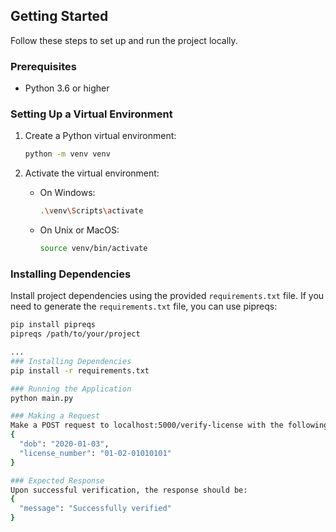 
## Getting Started

Follow these steps to set up and run the project locally.

### Prerequisites

- Python 3.6 or higher

### Setting Up a Virtual Environment

1. Create a Python virtual environment:

    ```bash
    python -m venv venv
    ```

2. Activate the virtual environment:

    - On Windows:

        ```bash
        .\venv\Scripts\activate
        ```

    - On Unix or MacOS:

        ```bash
        source venv/bin/activate
        ```

### Installing Dependencies

Install project dependencies using the provided `requirements.txt` file. If you need to generate the `requirements.txt` file, you can use pipreqs:

```bash
pip install pipreqs
pipreqs /path/to/your/project

...
### Installing Dependencies
pip install -r requirements.txt

### Running the Application
python main.py

### Making a Request
Make a POST request to localhost:5000/verify-license with the following request body:
{
  "dob": "2020-01-03",
  "license_number": "01-02-01010101"
}

### Expected Response
Upon successful verification, the response should be:
{
  "message": "Successfully verified"
}


